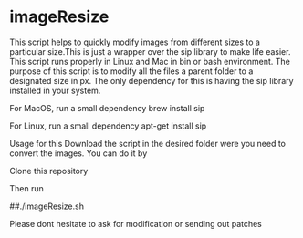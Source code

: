 # imageResize

This script helps to quickly modify images from different sizes to a particular size.This is just a wrapper over the sip library to make life easier.
This script runs properly in Linux and Mac in bin or bash environment.
The purpose of this script is to modify all the files a parent folder to a designated size in px. The only dependency for this is having the sip library installed in your system.

For MacOS, run a small dependency
brew install sip

For Linux, run a small dependency
apt-get install sip

Usage for this 
Download the script in the desired folder were you need to convert the images. You can do it by

Clone this repository

Then run

##./imageResize.sh <absolute path of the image folder location> <size of the image>

Please dont hesitate to ask for modification or sending out patches
